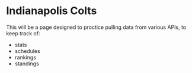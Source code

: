# Indianapolis Colts

This will be a page designed to proctice pulling data from various APIs, to keep track of:
* stats
* schedules
* rankings
* standings